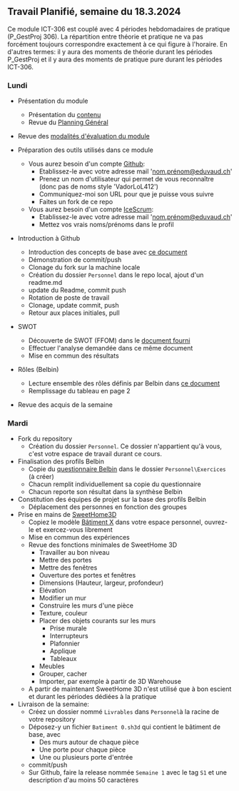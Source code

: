 ## Travail Planifié, semaine du 18.3.2024

Ce module ICT-306 est couplé avec 4 périodes hebdomadaires de pratique (P_GestProj 306). La répartition entre théorie et pratique ne va pas forcément toujours correspondre exactement à ce qui figure à l'horaire. En d'autres termes: il y aura des moments de théorie durant les périodes P_GestProj et il y aura des moments de pratique pure durant les périodes ICT-306.

### Lundi 

- Présentation du module
  - Présentation du [contenu](../ICT-306-ETML.md)
  - Revue du [Planning Général](../README.md)

- Revue des [modalités d'évaluation du module](../Evaluation/DEP.md)

- Préparation des outils utilisés dans ce module
  - Vous aurez besoin d'un compte [Github](https://github.com):
    - Etablissez-le avec votre adresse mail 'nom.prénom@eduvaud.ch'
    - Prenez un nom d'utilisateur qui permet de vous reconnaître (donc pas de noms style 'VadorLoL412')
    - Communiquez-moi son URL pour que je puisse vous suivre
    - Faites un fork de ce repo
  - Vous aurez besoin d'un compte [IceScrum](https://www.icescrum.com/):
    - Etablissez-le avec votre adresse mail 'nom.prénom@eduvaud.ch'
    - Mettez vos vrais noms/prénoms dans le profil
  
- Introduction à Github
  - Introduction des concepts de base avec [ce document](../Supports/Git.pdf)
  - Démonstration de commit/push
  - Clonage du fork sur la machine locale
  - Création du dossier `Personnel` dans le repo local, ajout d'un readme.md
  - update du Readme, commit push
  - Rotation de poste de travail
  - Clonage, update commit, push
  - Retour aux places initiales, pull

- SWOT
  - Découverte de SWOT (FFOM) dans le [document fourni](../Matériel/e-306-etude-opportunite.docx)
  - Effectuer l'analyse demandée dans ce même document
  - Mise en commun des résultats

- Rôles (Belbin)
  - Lecture ensemble des rôles définis par Belbin dans [ce document](../Matériel/E-306-XCL01-RolesDansUnGroupe.docx)
  - Remplissage du tableau en page 2

- Revue des acquis de la semaine

### Mardi

- Fork du repository
  - Création du dossier `Personnel`. Ce dossier n'appartient qu'à vous, c'est votre espace de travail durant ce cours.
- Finalisation des profils Belbin
  - Copie du [questionnaire Belbin](../Matériel/Self%20perception%20Inventory.xlsx) dans le dossier `Personnel\Exercices` (à créer)
  - Chacun remplit individuellement sa copie du questionnaire
  - Chacun reporte son résultat dans la synthèse Belbin
- Constitution des équipes de projet sur la base des profils Belbin
  - Déplacement des personnes en fonction des groupes
- Prise en mains de [SweetHome3D](https://www.sweethome3d.com/fr/)
  - Copiez le modèle [Bâtiment X](../Matériel/Bâtiment%20X.sh3d) dans votre espace personnel, ouvrez-le et exercez-vous librement
  - Mise en commun des expériences
  - Revue des fonctions minimales de SweetHome 3D
    - Travailler au bon niveau
    - Mettre des portes
    - Mettre des fenêtres
    - Ouverture des portes et fenêtres
    - Dimensions (Hauteur, largeur, profondeur)
    - Elévation
    - Modifier un mur
    - Construire les murs d'une pièce
    - Texture, couleur
    - Placer des objets courants sur les murs
      - Prise murale
      - Interrupteurs
      - Plafonnier
      - Applique
      - Tableaux
    - Meubles
    - Grouper, cacher
    - Importer, par exemple à partir de 3D Warehouse
  - A partir de maintenant SweetHome 3D n'est utilisé que à bon escient et durant les périodes dédiées à la pratique
- Livraison de la semaine: 
  - Créez un dossier nommé `Livrables` dans `Personnel`à la racine de votre repository
  - Déposez-y un fichier `Batiment 0.sh3d` qui contient le bâtiment de base, avec
    - Des murs autour de chaque pièce
    - Une porte pour chaque pièce
    - Une ou plusieurs porte d'entrée
  - commit/push
  - Sur Github, faire la release nommée `Semaine 1` avec le tag `S1` et une description d'au moins 50 caractères